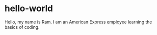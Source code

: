# hello-world
Hello, my name is Ram.  I am an American Express employee learning the basics of coding.  
